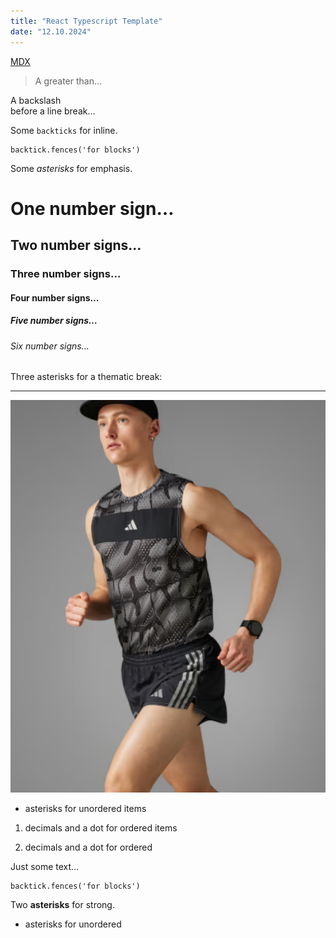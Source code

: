 ```yaml
---
title: "React Typescript Template"
date: "12.10.2024"
---
```



[MDX](https://mdxjs.com "title")


> A greater than…


A backslash\
before a line break…


Some `backticks` for inline.

```tsx
backtick.fences('for blocks')
```


Some *asterisks* for emphasis.


# One number sign…


## Two number signs…


### Three number signs…


#### Four number signs…


##### Five number signs…


###### Six number signs…


Three asterisks for a thematic break:

***

![adidas](./adidas.png "title")


* asterisks for unordered items

1. decimals and a dot for ordered items


1. decimals and a dot for ordered


Just some text…


```tsx
backtick.fences('for blocks')
```


Two **asterisks** for strong.


* asterisks for unordered
